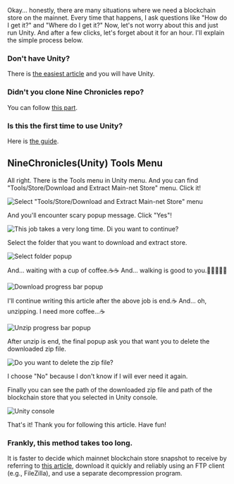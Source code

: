 Okay... honestly, there are many situations where we need a blockchain store on the mainnet.
Every time that happens, I ask questions like "How do I get it?" and "Where do I get it?"
Now, let's not worry about this and just run Unity. And after a few clicks, let's forget about it for an hour. I'll explain the simple process below.

### Don't have Unity?

There is [the easiest article](./playing-the-nine-chronicles-main-network-with-the-unity-editor/#install-unity) and you will have Unity.

### Didn't you clone Nine Chronicles repo?

You can follow [this part](./playing-the-nine-chronicles-main-network-with-the-unity-editor/#prepare-the-nine-chronicles-repository).

### Is this the first time to use Unity?

Here is [the guide](./playing-the-nine-chronicles-main-network-with-the-unity-editor/#open-the-nine-chronicles-project-with-the-unity-hub).

## NineChronicles(Unity) Tools Menu

All right. There is the Tools menu in Unity menu. And you can find "Tools/Store/Download and Extract Main-net Store" menu. Click it!

![Select "Tools/Store/Download and Extract Main-net Store" menu](/images/en/forum-trunk/how-to-get-mainnets-blockchain-store-w-unity-tools/image.png)

And you'll encounter scary popup message. Click "Yes"!

![This job takes a very long time. Di you want to continue?](/images/en/forum-trunk/how-to-get-mainnets-blockchain-store-w-unity-tools/image-1.png)

Select the folder that you want to download and extract store.

![Select folder popup](/images/en/forum-trunk/how-to-get-mainnets-blockchain-store-w-unity-tools/image-2.png)

And... waiting with a cup of coffee.☕☕
And... walking is good to you.🚶🚶‍♂️🚶‍♀️

![Download progress bar popup](/images/en/forum-trunk/how-to-get-mainnets-blockchain-store-w-unity-tools/image-3.png)

I'll continue writing this article after the above job is end.☕
And... oh, unzipping. I need more coffee...☕

![Unzip progress bar popup](/images/en/forum-trunk/how-to-get-mainnets-blockchain-store-w-unity-tools/image-4.png)

After unzip is end, the final popup ask you that want you to delete the downloaded zip file.

![Do you want to delete the zip file?](/images/en/forum-trunk/how-to-get-mainnets-blockchain-store-w-unity-tools/image-5.png)

I choose "No" because I don't know if I will ever need it again.

Finally you can see the path of the downloaded zip file and path of the blockchain store that you selected in Unity console.

![Unity console](/images/en/forum-trunk/how-to-get-mainnets-blockchain-store-w-unity-tools/image-6.png)

That's it! Thank you for following this article. Have fun!

### Frankly, this method takes too long.

It is faster to decide which mainnet blockchain store snapshot to receive by referring to [this article](./replay-of-transactions-incorporated-into-blocks/#preparing-the-blockchain), download it quickly and reliably using an FTP client (e.g., FileZilla), and use a separate decompression program.
